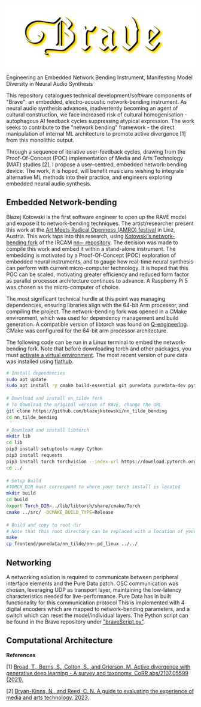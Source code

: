 ![Logo designed for Brave synthesiser](braveLogo.png)

Engineering an Embedded Network Bending Instrument, Manifesting Model Diversity in Neural Audio Synthesis

This repository catalogues technical development/software components of "Brave": an embedded, electro-acoustic network-bending instrument. As neural audio synthesis advances, inadvertently becoming an agent of cultural construction, we face increased risk of cultural homogenisation - autophagous AI feedback cycles suppressing atypical expression. The work seeks to contribute to the "network bending" framework - the direct manipulation of internal ML architecture to promote active divergence [1] from this monolithic output. 

Through a sequence of iterative user-feedback cycles, drawing from the Proof-Of-Concept (POC) implementation of Media and Arts Technology (MAT) studies [2], I propose a user-centred, embedded network-bending device. The work, it is hoped, will benefit musicians wishing to integrate alternative ML methods into their practice, and engineers exploring embedded neural audio synthesis.

## Embedded Network-bending

Blazej Kotowski is the first software engineer to open up the RAVE model and expose it to network-bending techniques. The artist/researcher present this work at the [Art Meets Radical Openness (AMRO) festival](https://radical-openness.org/en) in Linz, Austria. This work taps into this research, using [Kotowski’s network-bending fork](https://github.com/blazejkotowski/nn_tilde_bending) of the IRCAM [nn∼ repository](https://github.com/acids-ircam/RAVE). The decision was made to compile this work and embed it within a stand-alone instrument. The embedding is motivated by a Proof-Of-Concept (POC) exploration of embedded neural instruments, and to gauge how real-time neural synthesis can perform with current micro-computer technology. It is hoped that this POC can be scaled, motivating greater efficiency and reduced form factor as parallel processor architecture continues to advance. A Raspberry Pi 5 was chosen as the micro-computer of choice.

The most significant technical hurdle at this point was managing dependencies, ensuring libraries align with the 64-bit Arm processor, and compiling the project. The network-bending fork was opened in a CMake environment, which was used for dependency management and build generation. A compatible version of libtorch was found on [Q-engineering](https://qengineering.eu/install%20pytorch%20on%20raspberry%20pi%205.html). CMake was configured for the 64-bit arm processor architecture. 

The following code can be run in a Linux terminal to embed the network-bending fork. Note that before downloading torch and other packages, you must [activate a virtual environment](https://www.youtube.com/watch?v=DuyuAPJBEaE&t=100s). The most recent version of pure data was installed using [flathub](https://flathub.org/apps/info.puredata.Pd).

```bash
# Install dependencies
sudo apt update
sudo apt install -y cmake build-essential git puredata puredata-dev python3 python3-pip

# Download and install nn_tilde fork
# To download the original version of RAVE, change the URL
git clone https://github.com/blazejkotowski/nn_tilde_bending
cd nn_tilde_bending

# Download and install libtorch
mkdir lib
cd lib
pip3 install setuptools numpy Cython
pip3 install requests
pip3 install torch torchvision --index-url https://download.pytorch.org/whl/cpu
cd ../

# Setup Build
#TORCH_DIR must correspond to where your torch install is located
mkdir build
cd build
export Torch_DIR=../lib/libtorch/share/cmake/Torch
cmake ../src/ -DCMAKE_BUILD_TYPE=Release

# Build and copy to root dir
# Note that this root directory can be replaced with a location of your choice
make
cp frontend/puredata/nn_tilde/nn~.pd_linux ../../
```

## Networking

A networking solution is required to communicate between peripheral interface elements and the Pure Data patch. OSC communication was chosen, leveraging UDP as transport layer, maintaining the low-latency characteristics needed for live-performance. Pure Data has in built functionality for this communication protocol This is implemented with 4 digital encoders which are mapped to network-bending parameters, and a switch which can reset the model/individual layers. The Python script can be found in the Brave repository under ["braveScript.py”](pythonScript\braveScript.py).

## Computational Architecture

**References**  

[1] [Broad, T., Berns, S., Colton, S., and Grierson, M. Active divergence with generative deep learning - A survey and taxonomy. CoRR abs/2107.05599 (2021).](https://www.researchgate.net/publication/353208260_Active_Divergence_with_Generative_Deep_Learning_--_A_Survey_and_Taxonomy)

[2] [Bryan-Kinns, N., and Reed, C. N. A guide to evaluating the experience of media and arts technology, 2023.](https://arxiv.org/abs/2311.07490)